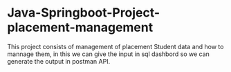 # Java-Springboot-Project-placement-management
This project consists of management of placement Student data and how to mannage them, in this we can give the input in sql dashbord so we can generate the output in postman API.
